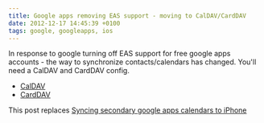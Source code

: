 ```yaml
---
title: Google apps removing EAS support - moving to CalDAV/CardDAV
date: 2012-12-17 14:45:39 +0100
tags: google, googleapps, ios
---
```


In response to google turning off EAS support for free google apps accounts - the way to synchronize contacts/calendars has changed. You'll need a CalDAV and CardDAV config.

* [CalDAV](http://support.google.com/calendar/bin/answer.py?hl=no&answer=151674)
* [CardDAV](http://support.google.com/mail/bin/answer.py?hl=en&answer=2753077)

This post replaces [Syncing secondary google apps calendars to iPhone](/2011/05/13/Syncing_secondary_google_apps_calendars_to_iPhone)
